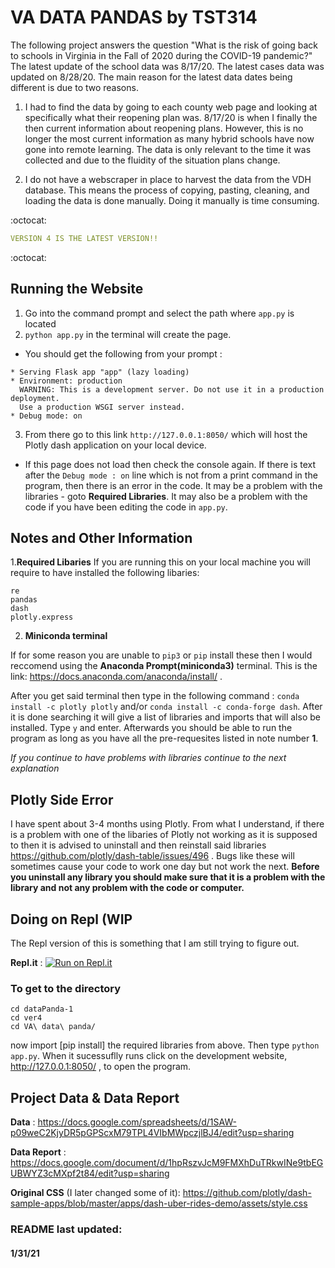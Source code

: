 # VA DATA PANDAS by TST314

The following project answers the question "What is the risk of going back to schools in Virginia in the Fall of 2020 during the COVID-19 pandemic?"  The latest update of the school data was 8/17/20. The latest cases data was updated on 8/28/20. The main reason for the latest data dates being different is due to two reasons.

1.	I had to find the data by going to each county web page and looking at specifically what their reopening plan was. 8/17/20 is when I finally the then current information about reopening plans. However, this is no longer the most current information as many hybrid schools have now gone into remote learning. The data is only relevant to the time it was collected and due to the fluidity of the situation plans change.

2.	I do not have a webscraper in place to harvest the data from the VDH database. This means the process of copying, pasting, cleaning, and loading the data is done manually. Doing it manually is time consuming. 

:octocat:
```yaml
VERSION 4 IS THE LATEST VERSION!!
```
:octocat:


## Running the Website

1. Go into the command prompt and select the path where ```app.py``` is located
2. ```python app.py``` in the terminal will create the page.
 * You should get the following from your prompt : 
 ```console
 * Serving Flask app "app" (lazy loading)
 * Environment: production
   WARNING: This is a development server. Do not use it in a production deployment.
   Use a production WSGI server instead.
 * Debug mode: on
 
 ```
3. From there go to this link ```http://127.0.0.1:8050/``` which will host the Plotly dash application on your local device. 
* If this page does not load then check the console again. If there is text after the ```Debug mode : on``` line which is not from a print command in the program, then there is an error in the code. It may be a problem with the libraries - goto **Required Libraries**. It may also be a problem with the code if you have been editing the code in ```app.py```.


## Notes and Other Information

 1.**Required Libaries** 
If you are running this on your local machine you will require to have installed the following
libaries: 
  ```
  re
  pandas
  dash
  plotly.express
  ```
  2. **Miniconda terminal** 

If for some reason you are unable to ```pip3``` or ```pip``` install these then I would reccomend
using the **Anaconda Prompt(miniconda3)** terminal. This is the link: https://docs.anaconda.com/anaconda/install/ . 

After you get said terminal then type in the following command : ```conda install -c plotly plotly``` and/or
```conda install -c conda-forge dash```. After it is done searching it will give a list of libraries and imports
that will also be installed. Type ```y``` and enter. Afterwards you should be able to run the program as long as
you have all the pre-requesites listed in note number **1**. 

*If you continue to have problems with libraries continue to the next explanation*



## Plotly Side Error

I have spent about 3-4 months using Plotly. From what I understand, if there is a problem with one of the libaries of Plotly not working as it is supposed to then it is advised to uninstall and then reinstall said libraries https://github.com/plotly/dash-table/issues/496 . Bugs like these will sometimes cause your code to work one day but not work the next. __Before you uninstall any library you should make sure that it is a problem with the library and not any problem with the code or computer.__

## Doing on Repl (WIP

The Repl version of this is something that I am still trying to figure out. 

__Repl.it__ : [![Run on Repl.it](https://repl.it/badge/github/TST314/dataPanda)](https://repl.it/github/TST314/dataPanda)

### To get to the directory
```
cd dataPanda-1
cd ver4
cd VA\ data\ panda/
```
now import [pip install] the required libraries from above. Then type ```python app.py```. When it sucessuflly runs click on the development website, http://127.0.0.1:8050/ , to open the program. 


## Project Data & Data Report
__Data__ : https://docs.google.com/spreadsheets/d/1SAW-p09weC2KjyDR5pGPScxM79TPL4VIbMWpczjlBJ4/edit?usp=sharing


__Data Report__ : https://docs.google.com/document/d/1hpRszvJcM9FMXhDuTRkwINe9tbEGUBWYZ3cMXpf2t84/edit?usp=sharing

__Original CSS__ (I later changed some of it): https://github.com/plotly/dash-sample-apps/blob/master/apps/dash-uber-rides-demo/assets/style.css




### README last updated: 
#### 1/31/21
